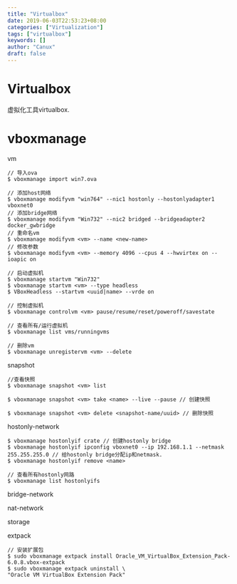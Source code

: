 ```yaml
---
title: "Virtualbox"
date: 2019-06-03T22:53:23+08:00
categories: ["Virtualization"]
tags: ["virtualbox"]
keywords: []
author: "Canux"
draft: false
---
```


# Virtualbox

虚拟化工具virtualbox.

# vboxmanage

vm

    // 导入ova
    $ vboxmanage import win7.ova 

    // 添加host网络
    $ vboxmanage modifyvm "win764" --nic1 hostonly --hostonlyadapter1 vboxnet0
    // 添加bridge网络
    $ vboxmanage modifyvm "Win732" --nic2 bridged --bridgeadapter2 docker_gwbridge
    // 重命名vm
    $ vboxmanage modifyvm <vm> --name <new-name> 
    // 修改参数
    $ vboxmanage modifyvm <vm> --memory 4096 --cpus 4 --hwvirtex on --ioapic on

    // 启动虚拟机
    $ vboxmanage startvm "Win732"
    $ vboxmanage startvm <vm> --type headless 
    $ VBoxHeadless --startvm <uuid|name> --vrde on

    // 控制虚拟机
    $ vboxmanage controlvm <vm> pause/resume/reset/poweroff/savestate

    // 查看所有/运行虚拟机
    $ vboxmanage list vms/runningvms 

    // 删除vm
    $ vboxmanage unregistervm <vm> --delete

snapshot

    //查看快照
    $ vboxmanage snapshot <vm> list 

    $ vboxmanage snapshot <vm> take <name> --live --pause // 创建快照

    $ vboxmanage snapshot <vm> delete <snapshot-name/uuid> // 删除快照

hostonly-network

    $ vboxmanage hostonlyif crate // 创建hostonly bridge
    $ vboxmanage hostonlyif ipconfig vboxnet0 --ip 192.168.1.1 --netmask 255.255.255.0 // 给hostonly bridge分配ip和netmask.
    $ vboxmanage hostonlyif remove <name>

    // 查看所有hostonly网路
    $ vboxmanage list hostonlyifs

bridge-network

nat-network

storage

extpack

    // 安装扩展包
    $ sudo vboxmanage extpack install Oracle_VM_VirtualBox_Extension_Pack-6.0.8.vbox-extpack
    $ sudo vboxmanage extpack uninstall \
    "Oracle VM VirtualBox Extension Pack"

